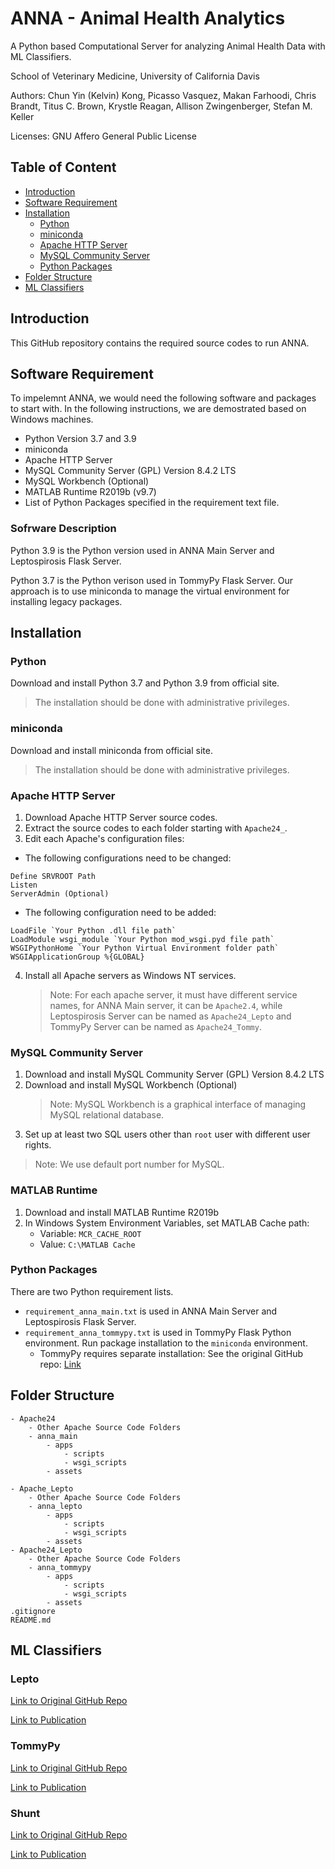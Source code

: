 # ANNA - Animal Health Analytics
A Python based Computational Server for analyzing Animal Health Data with ML Classifiers.

School of Veterinary Medicine, University of California Davis

Authors: Chun Yin (Kelvin) Kong, Picasso Vasquez, Makan Farhoodi, Chris Brandt, Titus C. Brown, Krystle Reagan, Allison Zwingenberger, Stefan M. Keller

Licenses: GNU Affero General Public License

## Table of Content
* [Introduction](#introduction)
* [Software Requirement](#software-requirement)
* [Installation](#installation)
    * [Python](#python)
    * [miniconda](#miniconda)
    * [Apache HTTP Server](#apache-http-server)
    * [MySQL Community Server](#mysql-community-server)
    * [Python Packages](#python-packages)
* [Folder Structure](#folder-structure)
* [ML Classifiers](#ml-classifiers)

## Introduction

This GitHub repository contains the required source codes to run ANNA.

## Software Requirement

To impelemnt ANNA, we would need the following software and packages to start with. In the following instructions, we are demostrated based on Windows machines.

- Python Version 3.7 and 3.9
- miniconda 
- Apache HTTP Server
- MySQL Community Server (GPL) Version 8.4.2 LTS
- MySQL Workbench (Optional)
- MATLAB Runtime R2019b (v9.7)
- List of Python Packages specified in the requirement text file.

### Sofrware Description

Python 3.9 is the Python version used in ANNA Main Server and Leptospirosis Flask Server.

Python 3.7 is the Python verison used in TommyPy Flask Server. Our approach is to use miniconda to manage the virtual environment for installing legacy packages. 

## Installation
### Python

Download and install Python 3.7 and Python 3.9 from official site.

> The installation should be done with administrative privileges.

### miniconda

Download and install miniconda from official site.

> The installation should be done with administrative privileges.

### Apache HTTP Server
1. Download Apache HTTP Server source codes.
2. Extract the source codes to each folder starting with `Apache24_`.
3. Edit each Apache's configuration files:
  - The following configurations need to be changed:
  ```
  Define SRVROOT Path
  Listen
  ServerAdmin (Optional)
  ```
  - The following configuration need to be added:
  ```
  LoadFile `Your Python .dll file path`
  LoadModule wsgi_module `Your Python mod_wsgi.pyd file path`
  WSGIPythonHome `Your Python Virtual Environment folder path`
  WSGIApplicationGroup %{GLOBAL}
  ```

4. Install all Apache servers as Windows NT services.
    > Note: For each apache server, it must have different service names, for ANNA Main server, it can be `Apache2.4`, while Leptospirosis Server can be named as `Apache24_Lepto` and TommyPy Server can be named as `Apache24_Tommy`.


### MySQL Community Server
1. Download and install MySQL Community Server (GPL) Version 8.4.2 LTS
2. Download and install MySQL Workbench (Optional)
    > Note: MySQL Workbench is a graphical interface of managing MySQL relational database.
3. Set up at least two SQL users other than `root` user with different user rights.

> Note: We use default port number for MySQL. 

### MATLAB Runtime
1. Download and install MATLAB Runtime R2019b
2. In Windows System Environment Variables, set MATLAB Cache path:
    - Variable: `MCR_CACHE_ROOT`
    - Value: `C:\MATLAB Cache`

### Python Packages

There are two Python requirement lists. 

- `requirement_anna_main.txt` is used in ANNA Main Server and Leptospirosis Flask Server.
- `requirement_anna_tommypy.txt` is used in TommyPy Flask Python environment. Run package installation to the `miniconda` environment.
    - TommyPy requires separate installation: See the original GitHub repo: [Link](https://github.com/krystlereagan/Tommy)


## Folder Structure
```
- Apache24
    - Other Apache Source Code Folders
    - anna_main
        - apps
            - scripts
            - wsgi_scripts
        - assets

- Apache_Lepto
    - Other Apache Source Code Folders
    - anna_lepto
        - apps
            - scripts
            - wsgi_scripts
        - assets
- Apache24_Lepto
    - Other Apache Source Code Folders
    - anna_tommypy
        - apps
            - scripts
            - wsgi_scripts
        - assets
.gitignore
README.md

```

## ML Classifiers

### Lepto

[Link to Original GitHub Repo](https://github.com/sf-deng/lepto-classifier)

[Link to Publication](https://doi.org/10.1177%2F10406387221096781)


### TommyPy

[Link to Original GitHub Repo](https://github.com/krystlereagan/Tommy)

[Link to Publication](https://www.sciencedirect.com/science/article/abs/pii/S0739724019300748?via%3Dihub)

### Shunt

[Link to Original GitHub Repo](https://github.com/MakanFar/pss_classification)

[Link to Publication](https://www.ncbi.nlm.nih.gov/pmc/articles/PMC11024426/)
